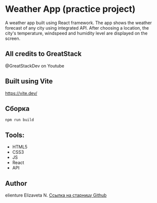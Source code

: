 # Weather App (practice project)
A weather app built using React framework. The app shows the weather forecast of any city using integrated API. After choosing a location, the city's temperature, windspeed and humidity level are displayed on the screen.

## All credits to GreatStack
@GreatStackDev on Youtube

## Built using Vite 
https://vite.dev/

## Сборка
```
npm run build
```

## Tools:
- HTML5
- CSS3
- JS
- React
- API

## Author
elienture
Elizaveta N.
[Ссылка на старницу Github](https://github.com/elienture)
